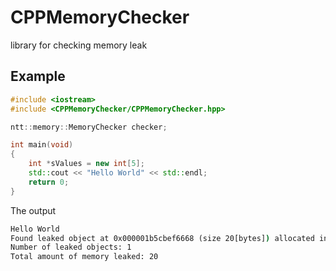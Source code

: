 # CPPMemoryChecker
library for checking memory leak

## Example

``` C++
#include <iostream>
#include <CPPMemoryChecker/CPPMemoryChecker.hpp>

ntt::memory::MemoryChecker checker;

int main(void)
{
    int *sValues = new int[5];
    std::cout << "Hello World" << std::endl;
    return 0;
}
```

The output
``` cmd
Hello World
Found leaked object at 0x000001b5cbef6668 (size 20[bytes]) allocated in: Unknown:0
Number of leaked objects: 1
Total amount of memory leaked: 20
```